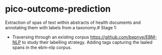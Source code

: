 # pico-outcome-prediction
Extraction of spas of text within abstracts of health documents and annotating them with labels from a taxonomy.#
Stage 1:
- Traversing through an existing corpus https://github.com/bepnye/EBM-NLP to study their labelling strategy.
Adding <xml> tags capturing the laaled spans in the ebm-nlp corpus.

